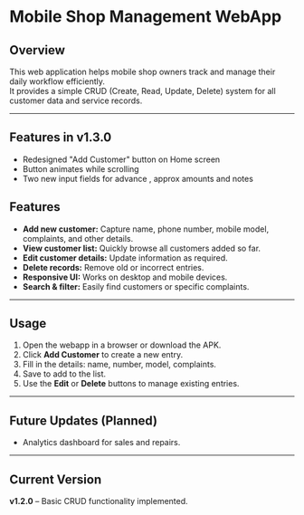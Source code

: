 # Mobile Shop Management WebApp

## Overview
This web application helps mobile shop owners track and manage their daily workflow efficiently.  
It provides a simple CRUD (Create, Read, Update, Delete) system for all customer data and service records.

---


## Features in v1.3.0
- Redesigned "Add Customer" button on Home screen
- Button animates while scrolling
- Two new input fields for advance , approx amounts and notes

## Features
- **Add new customer:** Capture name, phone number, mobile model, complaints, and other details.  
- **View customer list:** Quickly browse all customers added so far.  
- **Edit customer details:** Update information as required.  
- **Delete records:** Remove old or incorrect entries.  
- **Responsive UI:** Works on desktop and mobile devices.  
- **Search & filter:** Easily find customers or specific complaints.  

---

## Usage
1. Open the webapp in a browser or download the APK.
2. Click **Add Customer** to create a new entry.  
3. Fill in the details: name, number, model, complaints.  
4. Save to add to the list.  
5. Use the **Edit** or **Delete** buttons to manage existing entries.  

---

## Future Updates (Planned)
- Analytics dashboard for sales and repairs.  

---

## Current Version
**v1.2.0** – Basic CRUD functionality implemented.